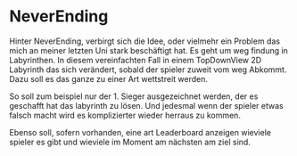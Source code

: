 # NeverEnding
Hinter NeverEnding, verbirgt sich die Idee, oder vielmehr ein Problem das mich an meiner letzten Uni stark beschäftigt hat.
Es geht um weg findung in Labyrinthen. 
In diesem vereinfachten Fall in einem TopDownView 2D Labyrinth das sich verändert, sobald der spieler zuweit vom weg Abkommt.
Dazu soll es das ganze zu einer Art wettstreit werden. 

So soll zum beispiel nur der 1. Sieger ausgezeichnet werden, der es geschafft hat das labyrinth zu lösen.
Und jedesmal wenn der spieler etwas falsch macht wird es komplizierter wieder herraus zu kommen.

Ebenso soll, sofern vorhanden, eine art Leaderboard anzeigen wieviele spieler es gibt und wieviele im Moment am nächsten am ziel sind.
